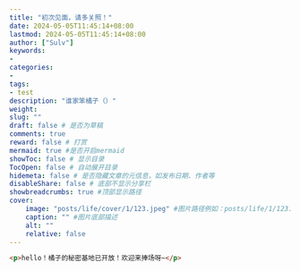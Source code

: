 ```yaml
---
title: "初次见面，请多关照！"
date: 2024-05-05T11:45:14+08:00
lastmod: 2024-05-05T11:45:14+08:00
author: ["Sulv"]
keywords: 
- 
categories: 
- 
tags: 
- test
description: "谁家笨橘子（）"
weight:
slug: ""
draft: false # 是否为草稿
comments: true
reward: false # 打赏
mermaid: true #是否开启mermaid
showToc: false # 显示目录
TocOpen: false # 自动展开目录
hidemeta: false # 是否隐藏文章的元信息，如发布日期、作者等
disableShare: false # 底部不显示分享栏
showbreadcrumbs: true #顶部显示路径
cover:
    image: "posts/life/cover/1/123.jpeg" #图片路径例如：posts/life/1/123.png
    caption: "" #图片底部描述
    alt: ""
    relative: false
---
```


```html
<p>hello！橘子的秘密基地已开放！欢迎来捧场呀~</p>
```

